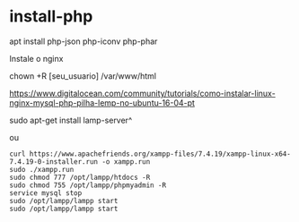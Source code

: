 # install-php

apt install php-json php-iconv php-phar

Instale o nginx

chown +R [seu_usuario] /var/www/html

https://www.digitalocean.com/community/tutorials/como-instalar-linux-nginx-mysql-php-pilha-lemp-no-ubuntu-16-04-pt

sudo apt-get install lamp-server^


ou
```
curl https://www.apachefriends.org/xampp-files/7.4.19/xampp-linux-x64-7.4.19-0-installer.run -o xampp.run
sudo ./xampp.run
sudo chmod 777 /opt/lampp/htdocs -R
sudo chmod 755 /opt/lampp/phpmyadmin -R
service mysql stop
sudo /opt/lampp/lampp start
sudo /opt/lampp/lampp start

``` 
